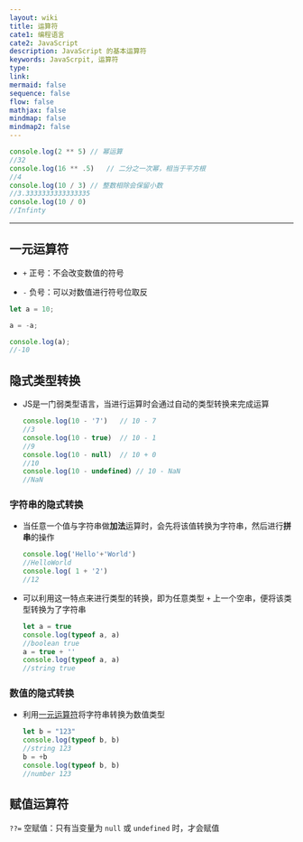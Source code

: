 ```yaml
---
layout: wiki
title: 运算符
cate1: 编程语言
cate2: JavaScript
description: JavaScript 的基本运算符
keywords: JavaScrpit, 运算符
type:
link:
mermaid: false
sequence: false
flow: false
mathjax: false
mindmap: false
mindmap2: false
---
```

```js
console.log(2 ** 5) // 幂运算
//32
console.log(16 ** .5)   // 二分之一次幂，相当于平方根
//4
console.log(10 / 3) // 整数相除会保留小数
//3.3333333333333335
console.log(10 / 0)
//Infinty
```

---

## 一元运算符

- `+` 正号：不会改变数值的符号

- `-` 负号：可以对数值进行符号位取反

```js
let a = 10;

a = -a;

console.log(a);
//-10
```

## 隐式类型转换

- JS是一门弱类型语言，当进行运算时会通过自动的类型转换来完成运算

  ```js
  console.log(10 - '7')   // 10 - 7
  //3
  console.log(10 - true)  // 10 - 1
  //9
  console.log(10 - null)  // 10 + 0
  //10
  console.log(10 - undefined) // 10 - NaN
  //NaN
  ```

### 字符串的隐式转换

- 当任意一个值与字符串做**加法**运算时，会先将该值转换为字符串，然后进行**拼串**的操作

  ```js
  console.log('Hello'+'World')
  //HelloWorld
  console.log( 1 + '2')
  //12
  ```

- 可以利用这一特点来进行类型的转换，即为任意类型 `+` 上一个空串，便将该类型转换为了字符串

  ```js
  let a = true
  console.log(typeof a, a)
  //boolean true
  a = true + ''
  console.log(typeof a, a)
  //string true
  ```

### 数值的隐式转换

- 利用[一元运算符](#一元运算符)将字符串转换为数值类型

  ```js
  let b = "123"
  console.log(typeof b, b)
  //string 123
  b = +b
  console.log(typeof b, b)
  //number 123
  ```

## 赋值运算符

`??=` 空赋值：只有当变量为 `null` 或 `undefined` 时，才会赋值
